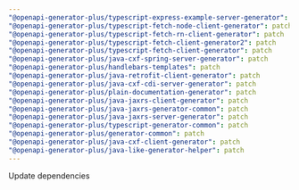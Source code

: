 ```yaml
---
"@openapi-generator-plus/typescript-express-example-server-generator": patch
"@openapi-generator-plus/typescript-fetch-node-client-generator": patch
"@openapi-generator-plus/typescript-fetch-rn-client-generator": patch
"@openapi-generator-plus/typescript-fetch-client-generator2": patch
"@openapi-generator-plus/typescript-fetch-client-generator": patch
"@openapi-generator-plus/java-cxf-spring-server-generator": patch
"@openapi-generator-plus/handlebars-templates": patch
"@openapi-generator-plus/java-retrofit-client-generator": patch
"@openapi-generator-plus/java-cxf-cdi-server-generator": patch
"@openapi-generator-plus/plain-documentation-generator": patch
"@openapi-generator-plus/java-jaxrs-client-generator": patch
"@openapi-generator-plus/java-jaxrs-generator-common": patch
"@openapi-generator-plus/java-jaxrs-server-generator": patch
"@openapi-generator-plus/typescript-generator-common": patch
"@openapi-generator-plus/generator-common": patch
"@openapi-generator-plus/java-cxf-client-generator": patch
"@openapi-generator-plus/java-like-generator-helper": patch
---
```


Update dependencies
